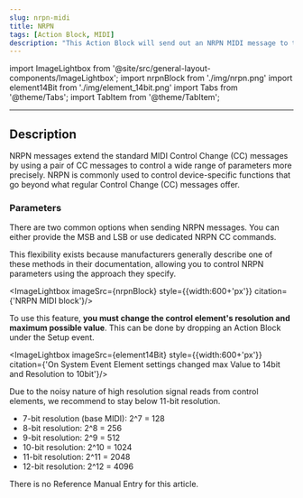 ```yaml
---
slug: nrpn-midi
title: NRPN
tags: [Action Block, MIDI]
description: "This Action Block will send out an NRPN MIDI message to the host on an event trigger. NRPN allows precise control over devices via MIDI."
---
```


import ImageLightbox from '@site/src/general-layout-components/ImageLightbox';
import nrpnBlock from './img/nrpn.png'
import element14Bit from './img/element_14bit.png'
import Tabs from '@theme/Tabs';
import TabItem from '@theme/TabItem';

---



<Tabs queryString="tab">
<TabItem value="About NRPN MIDI" label="About NRPN MIDI" default>

## Description

NRPN messages extend the standard MIDI Control Change (CC) messages by using a pair of CC messages to control a wide range of parameters more precisely. NRPN is commonly used to control device-specific functions that go beyond what regular Control Change (CC) messages offer.

### Parameters

There are two common options when sending NRPN messages. You can either provide the MSB and LSB or use dedicated NRPN CC commands.

This flexibility exists because manufacturers generally describe one of these methods in their documentation, allowing you to control NRPN parameters using the approach they specify.

<ImageLightbox imageSrc={nrpnBlock} style={{width:600+'px'}} citation={'NRPN MIDI block'}/>

To use this feature, **you must change the control element's resolution and maximum possible value**.
This can be done by dropping an Action Block under the Setup event.

<ImageLightbox imageSrc={element14Bit} style={{width:600+'px'}} citation={'On System Event Element settings changed max Value to 14bit and Resolution to 10bit'}/>

Due to the noisy nature of high resolution signal reads from control elements, we recommend to stay below 11-bit resolution.

- 7-bit resolution (base MIDI): 2^7 = 128
- 8-bit resolution: 2^8 = 256
- 9-bit resolution: 2^9 = 512
- 10-bit resolution: 2^10 = 1024
- 11-bit resolution: 2^11 = 2048
- 12-bit resolution: 2^12 = 4096

</TabItem>
<TabItem value="Reference Manual Entry" label="Reference Manual Entry">

There is no Reference Manual Entry for this article.

</TabItem>
</Tabs>
